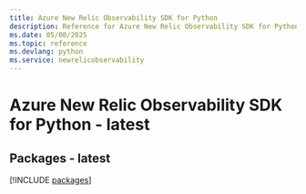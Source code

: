 ```yaml
---
title: Azure New Relic Observability SDK for Python
description: Reference for Azure New Relic Observability SDK for Python
ms.date: 05/08/2025
ms.topic: reference
ms.devlang: python
ms.service: newrelicobservability
---
```

# Azure New Relic Observability SDK for Python - latest
## Packages - latest
[!INCLUDE [packages](new-relic-observability-index.md)]